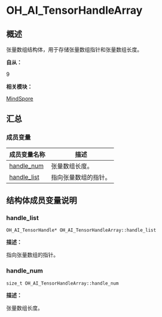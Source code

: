 # OH_AI_TensorHandleArray


## 概述

张量数组结构体，用于存储张量数组指针和张量数组长度。

**自从：**

9

**相关模块：**

[MindSpore](_mind_spore.md)


## 汇总


### 成员变量

| 成员变量名称 | 描述 |
| -------- | -------- |
| [handle_num](#handle_num) | 张量数组长度。 |
| [handle_list](#handle_list) | 指向张量数组的指针。 |


## 结构体成员变量说明


### handle_list


```
OH_AI_TensorHandle* OH_AI_TensorHandleArray::handle_list
```

**描述：**

指向张量数组的指针。


### handle_num


```
size_t OH_AI_TensorHandleArray::handle_num
```

**描述：**

张量数组长度。
